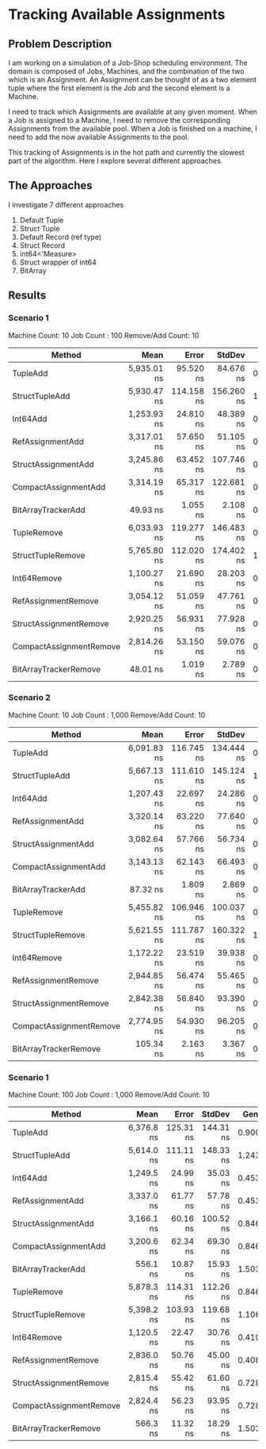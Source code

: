 # Tracking Available Assignments

## Problem Description

I am working on a simulation of a Job-Shop scheduling environment. The domain is composed of Jobs, Machines, and the combination of the two which is an Assignment. An Assignment can be thought of as a two element tuple where the first element is the Job and the second element is a Machine.

I need to track which Assignments are available at any given moment. When a Job is assigned to a Machine, I need to remove the corresponding Assignments from the available pool. When a Job is finished on a machine, I need to add the now available Assignments to the pool.

This tracking of Assignments is in the hot path and currently the slowest part of the algorithm. Here I explore several different approaches.

## The Approaches

I investigate 7 different approaches

1. Default Tuple
2. Struct Tuple
3. Default Record (ref type)
4. Struct Record
5. int64<'Measure>
6. Struct wrapper of int64
7. BitArray

## Results

### Scenario 1

Machine Count: 10
Job Count : 100
Remove/Add Count: 10

|                  Method |        Mean |      Error |     StdDev |  Gen 0 |  Gen 1 | Allocated |
|------------------------ |------------:|-----------:|-----------:|-------:|-------:|----------:|
|                TupleAdd | 5,935.01 ns |  95.520 ns |  84.676 ns | 0.8850 | 0.0076 |   7,416 B |
|          StructTupleAdd | 5,930.47 ns | 114.158 ns | 156.260 ns | 1.2436 | 0.0076 |  10,424 B |
|                Int64Add | 1,253.93 ns |  24.810 ns |  48.389 ns | 0.4368 | 0.0038 |   3,656 B |
|        RefAssignmentAdd | 3,317.01 ns |  57.650 ns |  51.105 ns | 0.4349 | 0.0038 |   3,656 B |
|     StructAssignmentAdd | 3,245.86 ns |  63.452 ns | 107.746 ns | 0.8202 | 0.0076 |   6,872 B |
|    CompactAssignmentAdd | 3,314.19 ns |  65.317 ns | 122.681 ns | 0.8202 | 0.0076 |   6,872 B |
|      BitArrayTrackerAdd |    49.93 ns |   1.055 ns |   2.108 ns | 0.0258 |      - |     216 B |
|             TupleRemove | 6,033.93 ns | 119.277 ns | 146.483 ns | 0.8240 |      - |   6,904 B |
|       StructTupleRemove | 5,765.80 ns | 112.020 ns | 174.402 ns | 1.1215 | 0.0076 |   9,400 B |
|             Int64Remove | 1,100.27 ns |  21.690 ns |  28.203 ns | 0.3891 | 0.0019 |   3,256 B |
|     RefAssignmentRemove | 3,054.12 ns |  51.059 ns |  47.761 ns | 0.3891 |      - |   3,256 B |
|  StructAssignmentRemove | 2,920.25 ns |  56.931 ns |  77.928 ns | 0.7133 | 0.0038 |   5,992 B |
| CompactAssignmentRemove | 2,814.26 ns |  53.150 ns |  59.076 ns | 0.7133 | 0.0038 |   5,992 B |
|   BitArrayTrackerRemove |    48.01 ns |   1.019 ns |   2.789 ns | 0.0258 |      - |     216 B |

### Scenario 2

Machine Count: 10
Job Count : 1,000
Remove/Add Count: 10

|                  Method |        Mean |      Error |     StdDev |  Gen 0 |  Gen 1 | Allocated |
|------------------------ |------------:|-----------:|-----------:|-------:|-------:|----------:|
|                TupleAdd | 6,091.83 ns | 116.745 ns | 134.444 ns | 0.9003 | 0.0076 |      7 KB |
|          StructTupleAdd | 5,667.13 ns | 111.610 ns | 145.124 ns | 1.2436 | 0.0076 |     10 KB |
|                Int64Add | 1,207.43 ns |  22.697 ns |  24.286 ns | 0.4539 | 0.0038 |      4 KB |
|        RefAssignmentAdd | 3,320.14 ns |  63.220 ns |  77.640 ns | 0.4539 | 0.0038 |      4 KB |
|     StructAssignmentAdd | 3,082.64 ns |  57.766 ns |  56.734 ns | 0.8469 | 0.0076 |      7 KB |
|    CompactAssignmentAdd | 3,143.13 ns |  62.143 ns |  66.493 ns | 0.8469 | 0.0076 |      7 KB |
|      BitArrayTrackerAdd |    87.32 ns |   1.809 ns |   2.869 ns | 0.1606 | 0.0015 |      1 KB |
|             TupleRemove | 5,455.82 ns | 106.946 ns | 100.037 ns | 0.8011 |      - |      7 KB |
|       StructTupleRemove | 5,621.55 ns | 111.787 ns | 160.322 ns | 1.1063 | 0.0076 |      9 KB |
|             Int64Remove | 1,172.22 ns |  23.519 ns |  39.938 ns | 0.4139 | 0.0019 |      3 KB |
|     RefAssignmentRemove | 2,944.85 ns |  56.474 ns |  55.465 ns | 0.4120 |      - |      3 KB |
|  StructAssignmentRemove | 2,842.38 ns |  56.840 ns |  93.390 ns | 0.7286 | 0.0038 |      6 KB |
| CompactAssignmentRemove | 2,774.95 ns |  54.930 ns |  96.205 ns | 0.7286 | 0.0038 |      6 KB |
|   BitArrayTrackerRemove |   105.34 ns |   2.163 ns |   3.367 ns | 0.1606 | 0.0015 |      1 KB |

### Scenario 1

Machine Count: 100
Job Count : 1,000
Remove/Add Count: 10

|                  Method |       Mean |     Error |    StdDev |  Gen 0 |  Gen 1 | Allocated |
|------------------------ |-----------:|----------:|----------:|-------:|-------:|----------:|
|                TupleAdd | 6,376.8 ns | 125.31 ns | 144.31 ns | 0.9003 | 0.0076 |      7 KB |
|          StructTupleAdd | 5,614.0 ns | 111.11 ns | 148.33 ns | 1.2436 | 0.0076 |     10 KB |
|                Int64Add | 1,249.5 ns |  24.99 ns |  35.03 ns | 0.4539 | 0.0038 |      4 KB |
|        RefAssignmentAdd | 3,337.0 ns |  61.77 ns |  57.78 ns | 0.4539 | 0.0038 |      4 KB |
|     StructAssignmentAdd | 3,166.1 ns |  60.16 ns | 100.52 ns | 0.8469 | 0.0076 |      7 KB |
|    CompactAssignmentAdd | 3,200.6 ns |  62.34 ns |  69.30 ns | 0.8469 | 0.0076 |      7 KB |
|      BitArrayTrackerAdd |   556.1 ns |  10.87 ns |  15.93 ns | 1.5030 | 0.1249 |     12 KB |
|             TupleRemove | 5,878.3 ns | 114.31 ns | 112.26 ns | 0.8469 |      - |      7 KB |
|       StructTupleRemove | 5,398.2 ns | 103.93 ns | 119.68 ns | 1.1063 | 0.0076 |      9 KB |
|             Int64Remove | 1,120.5 ns |  22.47 ns |  30.76 ns | 0.4101 | 0.0019 |      3 KB |
|     RefAssignmentRemove | 2,836.0 ns |  50.76 ns |  45.00 ns | 0.4082 |      - |      3 KB |
|  StructAssignmentRemove | 2,815.4 ns |  55.42 ns |  61.60 ns | 0.7286 | 0.0038 |      6 KB |
| CompactAssignmentRemove | 2,824.4 ns |  56.23 ns |  93.95 ns | 0.7286 | 0.0038 |      6 KB |
|   BitArrayTrackerRemove |   566.3 ns |  11.32 ns |  18.29 ns | 1.5030 | 0.1249 |     12 KB |